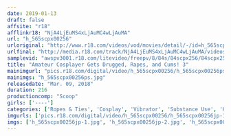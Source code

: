 ```yaml
---
date: 2019-01-13
draft: false
affsite: "r18"
afflinkr18: "NjA4LjEuMS4xLjAuMC4wLjAuMA"
url: "h_565scpx00256"
urloriginal: "http://www.r18.com/videos/vod/movies/detail/-/id=h_565scpx00256"
urlfinal: "http://media.r18.com/track/NjA4LjEuMS4xLjAuMC4wLjAuMA/videos/vod/movies/detail/-/id=h_565scpx00256"
samplevid: "awspv3001.r18.com/litevideo/freepv/8/84s/84scpx256/84scpx256_dmb_w.mp4"
title: "Amateur Cosplayer Gets Drugged, Rapes, and Cums! 3"
mainimgurl: "pics.r18.com/digital/video/h_565scpx00256/h_565scpx00256ps.jpg"
mainimgs: "h_565scpx00256ps.jpg"
releasedate: "Mar. 09, 2018"
duration: 216
productioncomp: "Scoop"
girls: ['----']
categories: ['Ropes & Ties', 'Cosplay', 'Vibrator', 'Substance Use', 'Hi-Def']
imgurls: ['pics.r18.com/digital/video/h_565scpx00256/h_565scpx00256jp-1.jpg', 'pics.r18.com/digital/video/h_565scpx00256/h_565scpx00256jp-2.jpg', 'pics.r18.com/digital/video/h_565scpx00256/h_565scpx00256jp-3.jpg', 'pics.r18.com/digital/video/h_565scpx00256/h_565scpx00256jp-4.jpg', 'pics.r18.com/digital/video/h_565scpx00256/h_565scpx00256jp-5.jpg', 'pics.r18.com/digital/video/h_565scpx00256/h_565scpx00256jp-6.jpg', 'pics.r18.com/digital/video/h_565scpx00256/h_565scpx00256jp-7.jpg', 'pics.r18.com/digital/video/h_565scpx00256/h_565scpx00256jp-8.jpg', 'pics.r18.com/digital/video/h_565scpx00256/h_565scpx00256jp-9.jpg', 'pics.r18.com/digital/video/h_565scpx00256/h_565scpx00256jp-10.jpg', 'pics.r18.com/digital/video/h_565scpx00256/h_565scpx00256jp-11.jpg', 'pics.r18.com/digital/video/h_565scpx00256/h_565scpx00256jp-12.jpg', 'pics.r18.com/digital/video/h_565scpx00256/h_565scpx00256jp-13.jpg', 'pics.r18.com/digital/video/h_565scpx00256/h_565scpx00256jp-14.jpg', 'pics.r18.com/digital/video/h_565scpx00256/h_565scpx00256jp-15.jpg', 'pics.r18.com/digital/video/h_565scpx00256/h_565scpx00256jp-16.jpg', 'pics.r18.com/digital/video/h_565scpx00256/h_565scpx00256jp-17.jpg', 'pics.r18.com/digital/video/h_565scpx00256/h_565scpx00256jp-18.jpg', 'pics.r18.com/digital/video/h_565scpx00256/h_565scpx00256jp-19.jpg', 'pics.r18.com/digital/video/h_565scpx00256/h_565scpx00256jp-20.jpg']
imgs: ['h_565scpx00256jp-1.jpg', 'h_565scpx00256jp-2.jpg', 'h_565scpx00256jp-3.jpg', 'h_565scpx00256jp-4.jpg', 'h_565scpx00256jp-5.jpg', 'h_565scpx00256jp-6.jpg', 'h_565scpx00256jp-7.jpg', 'h_565scpx00256jp-8.jpg', 'h_565scpx00256jp-9.jpg', 'h_565scpx00256jp-10.jpg', 'h_565scpx00256jp-11.jpg', 'h_565scpx00256jp-12.jpg', 'h_565scpx00256jp-13.jpg', 'h_565scpx00256jp-14.jpg', 'h_565scpx00256jp-15.jpg', 'h_565scpx00256jp-16.jpg', 'h_565scpx00256jp-17.jpg', 'h_565scpx00256jp-18.jpg', 'h_565scpx00256jp-19.jpg', 'h_565scpx00256jp-20.jpg']
---
```

